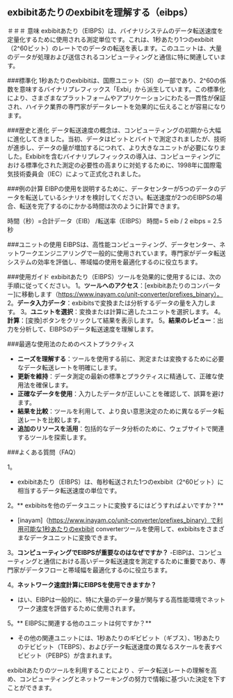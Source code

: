 ## exbibitあたりのexbibitを理解する（eibps）

＃＃＃ 意味
exbibitあたり（EIBPS）は、バイナリシステムのデータ転送速度を定量化するために使用される測定単位です。これは、1秒あたり1つのexbibit（2^60ビット）のレートでのデータの転送を表します。このユニットは、大量のデータが処理および送信されるコンピューティングと通信に特に関連しています。

###標準化
1秒あたりのexbibitは、国際ユニット（SI）の一部であり、2^60の係数を意味するバイナリプレフィックス「Exbi」から派生しています。この標準化により、さまざまなプラットフォームやアプリケーションにわたる一貫性が保証され、ハイテク業界の専門家がデータレートを効果的に伝えることが容易になります。

###歴史と進化
データ転送速度の概念は、コンピューティングの初期から大幅に進化してきました。当初、データはビットとバイトで測定されましたが、技術が進歩し、データの量が増加するにつれて、より大きなユニットが必要になりました。Exbibitを含むバイナリプレフィックスの導入は、コンピューティングにおける標準化された測定の必要性の高まりに対処するために、1998年に国際電気技術委員会（IEC）によって正式化されました。

###例の計算
EIBPの使用を説明するために、データセンターが5つのデータのデータを転送しているシナリオを検討してください。転送速度が2つのEIBPSの場合、転送を完了するのにかかる時間は次のように計算できます。

時間（秒）=合計データ（EIB） /転送率（EIBPS）
時間= 5 eib / 2 eibps = 2.5秒

###ユニットの使用
EIBPSは、高性能コンピューティング、データセンター、ネットワークエンジニアリングで一般的に使用されています。専門家がデータ転送システムの効率を評価し、帯域幅の使用を最適化するのに役立ちます。

###使用ガイド
exbibitあたり（EIBPS）ツールを効果的に使用するには、次の手順に従ってください。
1。**ツールへのアクセス**：[exbibitあたりのコンバーター]に移動します（https://www.inayam.co/unit-converter/prefixes_binary）。
2。**データ入力データ**：exbibitsで変換または分析するデータの量を入力します。
3。**ユニットを選択**：変換または計算に適したユニットを選択します。
4。**計算**：[変換]ボタンをクリックして結果を表示します。
5。**結果のレビュー**：出力を分析して、EIBPSのデータ転送速度を理解します。

###最適な使用法のためのベストプラクティス
-  **ニーズを理解する**：ツールを使用する前に、測定または変換するために必要なデータ転送レートを明確にします。
-  **更新を維持**：データ測定の最新の標準とプラクティスに精通して、正確な使用法を確保します。
-  **正確なデータを使用**：入力したデータが正しいことを確認して、誤算を避けます。
-  **結果を比較**：ツールを利用して、より良い意思決定のために異なるデータ転送レートを比較します。
-  **追加のリソースを活用**：包括的なデータ分析のために、ウェブサイトで関連するツールを探索します。

###よくある質問（FAQ）

1。
-  exbibitあたり（EIBPS）は、毎秒転送された1つのexbibit（2^60ビット）に相当するデータ転送速度の単位です。

2。** exbibitsを他のデータユニットに変換するにはどうすればよいですか？**
-  [inayam]（https://www.inayam.co/unit-converter/prefixes_binary）で利用可能な1秒あたりのexbibit converterツールを使用して、exbibitsをさまざまなデータユニットに変換できます。

3。**コンピューティングでEIBPSが重要なのはなぜですか？**
-EIBPは、コンピューティングと通信における高いデータ転送速度を測定するために重要であり、専門家がデータフローと帯域幅を最適化するのに役立ちます。

4。**ネットワーク速度計算にEIBPSを使用できますか？**
- はい、EIBPは一般的に、特に大量のデータ量が関与する高性能環境でネットワーク速度を評価するために使用されます。

5。** EIBPSに関連する他のユニットは何ですか？**
- その他の関連ユニットには、1秒あたりのギビビット（ギブス）、1秒あたりのテビビット（TEBPS）、およびデータ転送速度の異なるスケールを表すペビビット（PEBPS）が含まれます。

exbibitあたりのツールを利用することにより 、データ転送レートの理解を高め、コンピューティングとネットワーキングの努力で情報に基づいた決定を下すことができます。